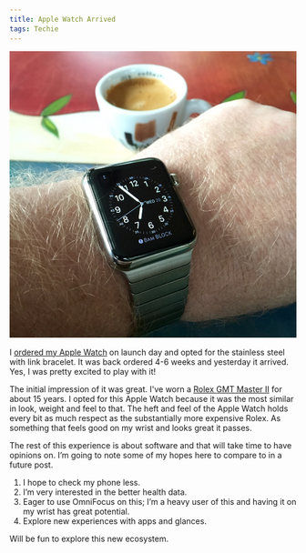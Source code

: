 ```yaml
---
title: Apple Watch Arrived
tags: Techie
---
```


![](/assets/posts/2015/Wearing-Apple-Watch.jpg)

I [ordered my Apple Watch](/thingelstad/apple-watch-ordered) on launch day and opted for the stainless steel with link bracelet. It was back ordered 4-6 weeks and yesterday it arrived. Yes, I was pretty excited to play with it!

The initial impression of it was great. I've worn a [Rolex GMT Master II](http://en.wikipedia.org/wiki/Rolex_GMT_Master_II) for about 15 years. I opted for this Apple Watch because it was the most similar in look, weight and feel to that. The heft and feel of the Apple Watch holds every bit as much respect as the substantially more expensive Rolex. As something that feels good on my wrist and looks great it passes.

The rest of this experience is about software and that will take time to have opinions on. I’m going to note some of my hopes here to compare to in a future post.

  1. I hope to check my phone less.
  2. I’m very interested in the better health data.
  3. Eager to use OmniFocus on this; I’m a heavy user of this and having it on my wrist has great potential.
  4. Explore new experiences with apps and glances.

Will be fun to explore this new ecosystem.

